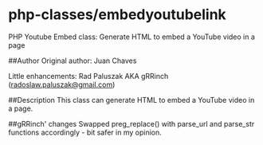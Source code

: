 php-classes/embedyoutubelink
===========

PHP Youtube Embed class: Generate HTML to embed a YouTube video in a page

##Author
Original author: Juan Chaves

Little enhancements: Rad Paluszak AKA gRRinch (radoslaw.paluszak@gmail.com)

##Description
This class can generate HTML to embed a YouTube video in a page.

##gRRinch' changes
Swapped preg_replace() with parse_url and parse_str functions accordingly - bit safer in my opinion.
